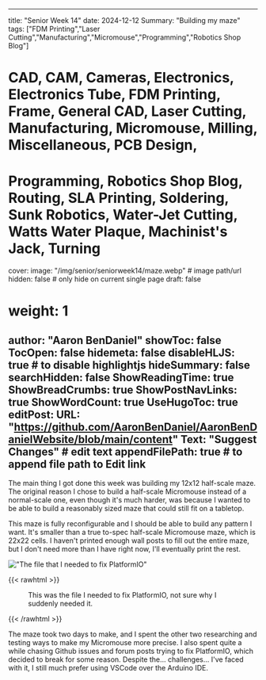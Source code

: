 
---
title: "Senior Week 14"
date: 2024-12-12
Summary: "Building my maze"
tags: ["FDM Printing","Laser Cutting","Manufacturing","Micromouse","Programming","Robotics Shop Blog"]
# CAD, CAM, Cameras, Electronics, Electronics Tube, FDM Printing, Frame, General CAD, Laser Cutting, Manufacturing, Micromouse, Milling, Miscellaneous, PCB Design,
# Programming, Robotics Shop Blog, Routing, SLA Printing, Soldering, Sunk Robotics, Water-Jet Cutting, Watts Water Plaque, Machinist's Jack, Turning
cover:
    image: "/img/senior/seniorweek14/maze.webp" # image path/url
    hidden: false # only hide on current single page
draft: false

# weight: 1
author: "Aaron BenDaniel"
showToc: false
TocOpen: false
hidemeta: false
disableHLJS: true # to disable highlightjs
hideSummary: false
searchHidden: false
ShowReadingTime: true
ShowBreadCrumbs: true
ShowPostNavLinks: true
ShowWordCount: true
UseHugoToc: true
editPost:
    URL: "https://github.com/AaronBenDaniel/AaronBenDanielWebsite/blob/main/content"
    Text: "Suggest Changes" # edit text
    appendFilePath: true # to append file path to Edit link
---

The main thing I got done this week was building my 12x12 half-scale maze. The original reason I chose to build a half-scale Micromouse instead of a normal-scale one, even though it's much harder, was because I wanted to be able to build a reasonably sized maze that could still fit on a tabletop.

This maze is fully reconfigurable and I should be able to build any pattern I want. It's smaller than a true to-spec half-scale Micromouse maze, which is 22x22 cells. I haven't printed enough wall posts to fill out the entire maze, but I don't need more than I have right now, I'll eventually print the rest.

!["The file that I needed to fix PlatformIO"](/img/senior/seniorweek14/partitions.webp)

{{< rawhtml >}} <figure><figcaption><p> This was the file I needed to fix PlatformIO, not sure why I suddenly needed it. </p></figcaption></figure> {{< /rawhtml >}}

The maze took two days to make, and I spent the other two researching and testing ways to make my Micromouse more precise. I also spent quite a while chasing Github issues and forum posts trying to fix PlatformIO, which decided to break for some reason. Despite the... challenges... I've faced with it, I still much prefer using VSCode over the Arduino IDE.
